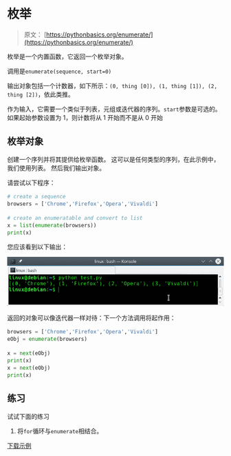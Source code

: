 # 枚举

> 原文： [https://pythonbasics.org/enumerate/](https://pythonbasics.org/enumerate/)

枚举是一个内置函数，它返回一个枚举对象。

调用是`enumerate(sequence, start=0)`

输出对象包括一个计数器，如下所示：`(0, thing [0]), (1, thing [1]), (2, thing [2])`，依此类推。

作为输入，它需要一个类似于列表，元组或迭代器的序列。`start`参数是可选的。
如果起始参数设置为 1，则计数将从 1 开始而不是从 0 开始



## 枚举对象

创建一个序列并将其提供给枚举函数。 这可以是任何类型的序列，在此示例中，我们使用列表。 然后我们输出对象。

请尝试以下程序：

```py
# create a sequence
browsers = ['Chrome','Firefox','Opera','Vivaldi']

# create an enumeratable and convert to list
x = list(enumerate(browsers))
print(x)

```

您应该看到以下输出：

![enumerate](img/b2e386f1018d9d5074bfd4b2300c8d01.jpg)

返回的对象可以像迭代器一样对待：下一个方法调用将起作用：

```py
browsers = ['Chrome','Firefox','Opera','Vivaldi']
eObj = enumerate(browsers)

x = next(eObj)
print(x)
x = next(eObj)
print(x)

```

## 练习

试试下面的练习

1.  将`for`循环与`enumerate`相结合。

[下载示例](https://gum.co/HhgpI)